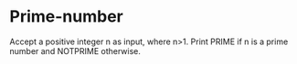 # Prime-number

Accept a positive integer n as input, where n>1. Print PRIME if n is a prime number and NOTPRIME otherwise.
